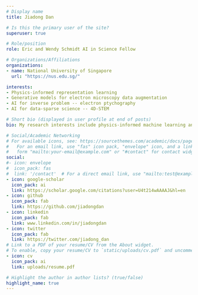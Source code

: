 ```yaml
---
# Display name
title: Jiadong Dan

# Is this the primary user of the site?
superuser: true

# Role/position
role: Eric and Wendy Schmidt AI in Science Fellow

# Organizations/Affiliations
organizations:
- name: National University of Singapore
  url: "https://nus.edu.sg/"

interests:
- Physics-informed representation learning
- Generative models for electron microscopy data augmentation
- AI for inverse problem -- electron ptychography
- AI for data-sparse science -- 4D-STEM

# Short bio (displayed in user profile at end of posts)
bio: My research interests include physics-informed machine learning and scanning transmission electron microscopy.

# Social/Academic Networking
# For available icons, see: https://sourcethemes.com/academic/docs/page-builder/#icons
#   For an email link, use "fas" icon pack, "envelope" icon, and a link in the
#   form "mailto:your-email@example.com" or "#contact" for contact widget.
social:
#- icon: envelope
#  icon_pack: fas
#  link: '/contact'  # For a direct email link, use "mailto:test@example.org".
- icon: google-scholar
  icon_pack: ai
  link: https://scholar.google.com/citations?user=U4t214wAAAAJ&hl=en
- icon: github
  icon_pack: fab
  link: https://github.com/jiadongdan
- icon: linkedin
  icon_pack: fab
  link: www.linkedin.com/in/jiadongdan
- icon: twitter
  icon_pack: fab
  link: https://twitter.com/jiadong_dan
# Link to a PDF of your resume/CV from the About widget.
# To enable, copy your resume/CV to `static/uploads/cv.pdf` and uncomment the lines below.
- icon: cv
  icon_pack: ai
  link: uploads/resume.pdf

# Highlight the author in author lists? (true/false)
highlight_name: true
---
```

